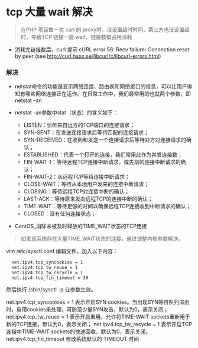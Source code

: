 # tcp 大量 wait 解决

> 在PHP 项目做一次  curl 的 proxy时，没设置超时时间，第三方也没设置超时，导致TCP 链接一直 wait，链接数被占用消耗

- 消耗完链接数后，curl 提示 cURL error 56: Recv failure: Connection reset by peer (see http://curl.haxx.se/libcurl/c/libcurl-errors.html)


### 解决

- netstat命令的功能是显示网络连接、路由表和网络接口的信息，可以让用户得知有哪些网络连接正在运作。在日常工作中，我们最常用的也就两个参数，即netstat –an

- netstat  -an参数中stat（状态）的含义如下：
  - LISTEN：侦听来自远方的TCP端口的连接请求；
  - SYN-SENT：在发送连接请求后等待匹配的连接请求；
  - SYN-RECEIVED：在收到和发送一个连接请求后等待对方对连接请求的确认；
  - ESTABLISHED：代表一个打开的连接，我们常用此作为并发连接数；
  - FIN-WAIT-1：等待远程TCP连接中断请求，或先前的连接中断请求的确认；
  - FIN-WAIT-2：从远程TCP等待连接中断请求；
  - CLOSE-WAIT：等待从本地用户发来的连接中断请求；
  - CLOSING：等待远程TCP对连接中断的确认；
  - LAST-ACK：等待原来发向远程TCP的连接中断的确认；
  - TIME-WAIT：等待足够的时间以确保远程TCP连接收到中断请求的确认；
  - CLOSED：没有任何连接状态；

- CentOS_消除未被及时释放的TIME_WAIT状态的TCP连接

> 如发现系统存在大量TIME_WAIT状态的连接，通过调整内核参数解决，

vim /etc/sysctl.conf
编辑文件，加入以下内容：
```
  net.ipv4.tcp_syncookies = 1
  net.ipv4.tcp_tw_reuse = 1
  net.ipv4.tcp_tw_recycle = 1
  net.ipv4.tcp_fin_timeout = 30
```
然后执行 /sbin/sysctl -p 让参数生效。

net.ipv4.tcp_syncookies = 1 表示开启SYN cookies。当出现SYN等待队列溢出时，启用cookies来处理，可防范少量SYN攻击，默认为0，表示关闭；
net.ipv4.tcp_tw_reuse = 1 表示开启重用。允许将TIME-WAIT sockets重新用于新的TCP连接，默认为0，表示关闭；
net.ipv4.tcp_tw_recycle = 1 表示开启TCP连接中TIME-WAIT sockets的快速回收，默认为0，表示关闭。
net.ipv4.tcp_fin_timeout 修改系統默认的 TIMEOUT 时间
